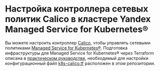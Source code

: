 # Настройка контроллера сетевых политик Calico в кластере Yandex Managed Service for Kubernetes®

Вы можете настроить контроллер [Calico](https://www.tigera.io/project-calico), чтобы управлять сетевыми политиками [Managed Service for Kubernetes®](https://yandex.cloud/ru/docs/managed-kubernetes). Подготовка инфраструктуры для Managed Service for Kubernetes® через Terraform описана в [практическом руководстве](https://yandex.cloud/ru/docs/managed-kubernetes/operations/calico), необходимый для настройки конфигурационный файл [k8s-calico.tf](k8s-calico.tf) расположен в этом репозитории.
